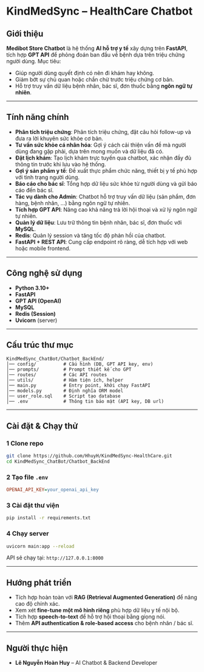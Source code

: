 # KindMedSync – HealthCare Chatbot

## Giới thiệu

**Medibot Store Chatbot** là hệ thống **AI hỗ trợ y tế** xây dựng trên **FastAPI**, tích hợp **GPT API** để phỏng đoán ban đầu về bệnh dựa trên triệu chứng người dùng.
Mục tiêu:

* Giúp người dùng quyết định có nên đi khám hay không.
* Giảm bớt sự chủ quan hoặc chần chừ trước triệu chứng cơ bản.
* Hỗ trợ truy vấn dữ liệu bệnh nhân, bác sĩ, đơn thuốc bằng **ngôn ngữ tự nhiên**.

---

## Tính năng chính

* **Phân tích triệu chứng**: Phân tích triệu chứng, đặt câu hỏi follow-up và đưa ra lời khuyên sức khỏe cơ bản.
* **Tư vấn sức khỏe cá nhân hóa**: Gợi ý cách cải thiện vấn đề mà người dùng đang gặp phải, dựa trên mong muốn và dữ liệu đã có.
* **Đặt lịch khám**: Tạo lịch khám trực tuyến qua chatbot, xác nhận đầy đủ thông tin trước khi lưu vào hệ thống.
* **Gợi ý sản phẩm y tế**: Đề xuất thực phẩm chức năng, thiết bị y tế phù hợp với tình trạng người dùng.
* **Báo cáo cho bác sĩ**: Tổng hợp dữ liệu sức khỏe từ người dùng và gửi báo cáo đến bác sĩ.
* **Tác vụ dành cho Admin**: Chatbot hỗ trợ truy vấn dữ liệu (sản phẩm, đơn hàng, bệnh nhân, …) bằng ngôn ngữ tự nhiên.
* **Tích hợp GPT API**: Nâng cao khả năng trả lời hội thoại và xử lý ngôn ngữ tự nhiên.
* **Quản lý dữ liệu**: Lưu trữ thông tin bệnh nhân, bác sĩ, đơn thuốc với **MySQL**.
* **Redis**: Quản lý session và tăng tốc độ phản hồi của chatbot.
* **FastAPI + REST API**: Cung cấp endpoint rõ ràng, dễ tích hợp với web hoặc mobile frontend.

---

## Công nghệ sử dụng

* **Python 3.10+**
* **FastAPI**
* **GPT API (OpenAI)**
* **MySQL**
* **Redis (Session)**
* **Uvicorn** (server)

---

## Cấu trúc thư mục

```
KindMedSync_ChatBot/Chatbot_BackEnd/
│── config/          # Cấu hình (DB, GPT API key, env)
│── prompts/         # Prompt thiết kế cho GPT
│── routes/          # Các API routes
│── utils/           # Hàm tiện ích, helper
│── main.py          # Entry point, khởi chạy FastAPI
│── models.py        # Định nghĩa ORM model
│── user_role.sql    # Script tạo database
│── .env             # Thông tin bảo mật (API key, DB url)
```

---

## Cài đặt & Chạy thử

### 1️ Clone repo

```bash
git clone https://github.com/HhuyH/KindMedSync-HealthCare.git
cd KindMedSync_ChatBot/Chatbot_BackEnd
```

### 2️ Tạo file `.env`

```ini
OPENAI_API_KEY=your_openai_api_key
```

### 3️ Cài đặt thư viện

```bash
pip install -r requirements.txt
```

### 4️ Chạy server

```bash
uvicorn main:app --reload
```

API sẽ chạy tại: `http://127.0.0.1:8000`

---

## Hướng phát triển

* Tích hợp hoàn toàn với **RAG (Retrieval Augmented Generation)** để nâng cao độ chính xác.
* Xem xét **fine-tune một mô hình riêng** phù hợp dữ liệu y tế nội bộ.
* Tích hợp **speech-to-text** để hỗ trợ hội thoại bằng giọng nói.
* Thêm **API authentication & role-based access** cho bệnh nhân / bác sĩ.

---

## Người thực hiện

* **Lê Nguyễn Hoàn Huy** – AI Chatbot & Backend Developer